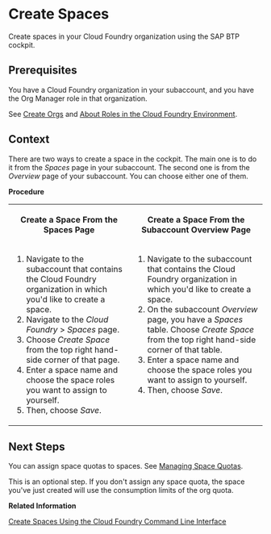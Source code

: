 <!-- loio2f6ed22ccf424dae84345f4500c2d8ea -->

# Create Spaces

Create spaces in your Cloud Foundry organization using the SAP BTP cockpit.



<a name="loio2f6ed22ccf424dae84345f4500c2d8ea__prereq_yys_bjm_qz"/>

## Prerequisites

You have a Cloud Foundry organization in your subaccount, and you have the Org Manager role in that organization.

See [Create Orgs](create-orgs-a9b1f54.md) and [About Roles in the Cloud Foundry Environment](about-roles-in-the-cloud-foundry-environment-0907638.md).



<a name="loio2f6ed22ccf424dae84345f4500c2d8ea__context_z1d_tgw_fbc"/>

## Context

There are two ways to create a space in the cockpit. The main one is to do it from the *Spaces* page in your subaccount. The second one is from the *Overview* page of your subaccount. You can choose either one of them.

**Procedure**


<table>
<tr>
<th valign="top">

Create a Space From the Spaces Page

</th>
<th valign="top">

Create a Space From the Subaccount Overview Page

</th>
</tr>
<tr>
<td valign="top">

1.  Navigate to the subaccount that contains the Cloud Foundry organization in which you'd like to create a space.
2.  Navigate to the *Cloud Foundry* \> *Spaces* page.
3.  Choose *Create Space* from the top right hand-side corner of that page.
4.  Enter a space name and choose the space roles you want to assign to yourself.
5.  Then, choose *Save*.



</td>
<td valign="top">

1.  Navigate to the subaccount that contains the Cloud Foundry organization in which you'd like to create a space.
2.  On the subaccount *Overview* page, you have a *Spaces* table. Choose *Create Space* from the top right hand-side corner of that table.
3.  Enter a space name and choose the space roles you want to assign to yourself.
4.  Then, choose *Save*.



</td>
</tr>
</table>



<a name="loio2f6ed22ccf424dae84345f4500c2d8ea__postreq_mys_qqm_qz"/>

## Next Steps

You can assign space quotas to spaces. See [Managing Space Quotas](managing-space-quotas-4e5f0ee.md).

This is an optional step. If you don't assign any space quota, the space you've just created will use the consumption limits of the org quota.

**Related Information**  


[Create Spaces Using the Cloud Foundry Command Line Interface](create-spaces-using-the-cloud-foundry-command-line-interface-a2e5e29.md "Use the cf create-space command to create spaces in your Cloud Foundry organization using the Cloud Foundry Command Line Interface (cf CLI).")

